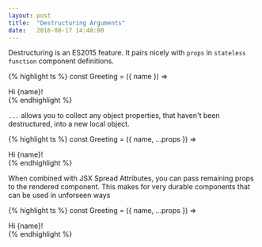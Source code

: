 ```yaml
---
layout: post
title:  "Destructuring Arguments"
date:   2016-08-17 14:48:00
---
```


Destructuring is an ES2015 feature. It pairs nicely with `props` in `stateless function` component definitions.

{% highlight ts %}
const Greeting = ({ name }) =>
  <div>Hi {name}!</div>
{% endhighlight %}


`...` allows you to collect any object properties, that haven't been destructured, into a new local object.

{% highlight ts %}
const Greeting = ({ name, ...props }) =>
  <div>Hi {name}!</div>
{% endhighlight %}

When combined with JSX Spread Attributes, you can pass remaining props to the rendered component. This makes for very durable components that can be used in unforseen ways

{% highlight ts %}
const Greeting = ({ name, ...props }) =>
  <div {...props}>Hi {name}!</div>
{% endhighlight %}